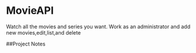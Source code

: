 # MovieAPI
Watch all the movies and series you want. Work as an administrator and add new movies,edit,list,and delete

##Project Notes
